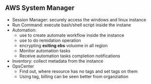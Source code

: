 ## AWS System Manager

- Session Manager: securely access the windows and linux instance
- Run Command: execute bash/shell script inside the instane
- Automation: 
  - use to create automate workflow inside the instance
  - use to do remidation operation
  - encrypting **exiting ebs** voluome in all region
  - Monitor automation tasks
  - Receive automation tasks completion notifications
- Inventory: collect metadata from the instance
- OpsCenter
  - Find out, where resource has no tags and set tags on them
  - Using tag, billing can be seen better from organziation

